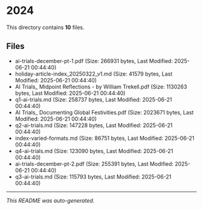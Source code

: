 # 2024

This directory contains **10** files.

## Files

- ai-trials-december-pt-1.pdf (Size: 266931 bytes, Last Modified: 2025-06-21 00:44:40)
- holiday-article-index_20250322_v1.md (Size: 41579 bytes, Last Modified: 2025-06-21 00:44:40)
- AI Trials_ Midpoint Reflections - by William Trekell.pdf (Size: 1130263 bytes, Last Modified: 2025-06-21 00:44:40)
- q1-ai-trials.md (Size: 258737 bytes, Last Modified: 2025-06-21 00:44:40)
- AI Trials_ Documenting Global Festivities.pdf (Size: 2023671 bytes, Last Modified: 2025-06-21 00:44:40)
- q2-ai-trials.md (Size: 147228 bytes, Last Modified: 2025-06-21 00:44:40)
- index-varied-formats.md (Size: 86751 bytes, Last Modified: 2025-06-21 00:44:40)
- q4-ai-trials.md (Size: 123090 bytes, Last Modified: 2025-06-21 00:44:40)
- ai-trials-december-pt-2.pdf (Size: 255391 bytes, Last Modified: 2025-06-21 00:44:40)
- q3-ai-trials.md (Size: 115793 bytes, Last Modified: 2025-06-21 00:44:40)

---
*This README was auto-generated.*
